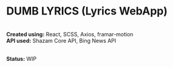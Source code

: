 # DUMB LYRICS (Lyrics WebApp)

<br>
<b>Created using:</b> React, SCSS, Axios, framar-motion <br>
<b>API used:</b> Shazam Core API, Bing News API <br><br>

<b>Status:</b> WIP <br>
